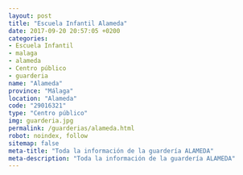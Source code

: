 ```yaml
---
layout: post
title: "Escuela Infantil Alameda"
date: 2017-09-20 20:57:05 +0200
categories:
- Escuela Infantil
- malaga
- alameda
- Centro público
- guarderia
name: "Alameda"
province: "Málaga"
location: "Alameda"
code: "29016321"
type: "Centro público"
img: guarderia.jpg
permalink: /guarderias/alameda.html
robot: noindex, follow
sitemap: false
meta-title: "Toda la información de la guardería ALAMEDA"
meta-description: "Toda la información de la guardería ALAMEDA"
---
```

